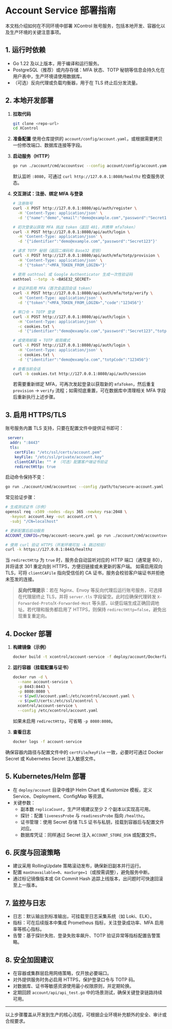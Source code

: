 # Account Service 部署指南

本文档介绍如何在不同环境中部署 XControl 账号服务，包括本地开发、容器化以及生产环境的关键注意事项。

## 1. 运行时依赖

- Go 1.22 及以上版本，用于编译和运行服务。
- PostgreSQL（推荐）或内存存储：MFA 状态、TOTP 秘钥等信息会持久化在用户表中，生产环境请使用数据库。
- （可选）反向代理或负载均衡器，用于在 TLS 终止后分发流量。

## 2. 本地开发部署

1. **拉取代码**
   ```bash
   git clone <repo-url>
   cd XControl
   ```

2. **准备配置**
   使用仓库提供的 `account/config/account.yaml`，或根据需要拷贝一份修改端口、数据库连接等字段。

3. **启动服务（HTTP）**
   ```bash
   go run ./account/cmd/accountsvc --config account/config/account.yaml
   ```
   默认监听 `:8080`，可通过 `curl http://127.0.0.1:8080/healthz` 检查服务状态。

4. **交互测试：注册、绑定 MFA 与登录**

   ```bash
   # 注册账号
   curl -X POST http://127.0.0.1:8080/api/auth/register \
     -H 'Content-Type: application/json' \
     -d '{"name":"demo","email":"demo@example.com","password":"Secret123"}'

   # 初次登录以获取 MFA 挑战 token（返回 401，并携带 mfaToken）
   curl -X POST http://127.0.0.1:8080/api/auth/login \
     -H 'Content-Type: application/json' \
     -d '{"identifier":"demo@example.com","password":"Secret123"}'

   # 请求 TOTP 秘钥（返回二维码和 Base32 密钥）
   curl -X POST http://127.0.0.1:8080/api/auth/mfa/totp/provision \
     -H 'Content-Type: application/json' \
     -d '{"token":"<MFA_TOKEN_FROM_LOGIN>"}'

   # 使用 oathtool 或 Google Authenticator 生成一次性验证码
   oathtool --totp -b <BASE32_SECRET>

   # 验证并启用 MFA（首次会返回会话 token）
   curl -X POST http://127.0.0.1:8080/api/auth/mfa/totp/verify \
     -H 'Content-Type: application/json' \
     -d '{"token":"<MFA_TOKEN_FROM_LOGIN>","code":"123456"}'

   # 带口令 + TOTP 登录
   curl -X POST http://127.0.0.1:8080/api/auth/login \
     -H 'Content-Type: application/json' \
     -c cookies.txt \
     -d '{"identifier":"demo@example.com","password":"Secret123","totpCode":"123456"}'

   # 或使用邮箱 + TOTP 极简模式
   curl -X POST http://127.0.0.1:8080/api/auth/login \
     -H 'Content-Type: application/json' \
     -c cookies.txt \
     -d '{"identifier":"demo@example.com","totpCode":"123456"}'

   # 查看当前会话
   curl -b cookies.txt http://127.0.0.1:8080/api/auth/session
   ```

   若需要重新绑定 MFA，可再次发起登录以获取新的 `mfaToken`，然后重复 `provision` → `verify` 流程；如需彻底重置，可在数据库中清理相关 MFA 字段后重新执行上述步骤。

## 3. 启用 HTTPS/TLS

账号服务内置 TLS 支持，只要在配置文件中提供证书即可：

```yaml
 server:
  addr: ":8443"
  tls:
    certFile: "/etc/ssl/certs/account.pem"
    keyFile: "/etc/ssl/private/account.key"
    clientCAFile: "" # （可选）配置客户端证书验证
    redirectHttp: true
```

启动命令保持不变：

```bash
go run ./account/cmd/accountsvc --config /path/to/secure-account.yaml
```

常见验证步骤：

```bash
# 生成测试证书（示例）
openssl req -x509 -nodes -days 365 -newkey rsa:2048 \
  -keyout account.key -out account.crt \
  -subj "/CN=localhost"

# 更新配置后启动服务
ACCOUNT_CONFIG=/tmp/account-secure.yaml go run ./account/cmd/accountsvc --config $ACCOUNT_CONFIG

# 使用 curl 验证 HTTPS（开发环境可加 -k 跳过校验）
curl -k https://127.0.0.1:8443/healthz
```

当 `redirectHttp` 为 `true` 时，服务会自动监听对应的 HTTP 端口（通常是 80），并将请求 301 重定向到 HTTPS，方便旧链接或未更新的客户端。
如需启用双向 TLS，可将 `clientCAFile` 指向受信任的 CA 证书，服务会校验客户端证书并拒绝未签发的连接。

> **反向代理提示**：若在 Nginx、Envoy 等反向代理后运行账号服务，可选择在代理层终止 TLS，并将 `server.tls` 字段留空。此时应确保代理转发 `X-Forwarded-Proto`/`X-Forwarded-Host` 等头部，以便后端生成正确回调地址。若代理和服务都启用了 HTTPS，则保持 `redirectHttp=false`，避免出现重复重定向。

## 4. Docker 部署

1. **构建镜像（示例）**
   ```bash
   docker build -t xcontrol/account-service -f deploy/account/Dockerfile .
   ```

2. **运行容器（挂载配置与证书）**
   ```bash
   docker run -d \
     --name account-service \
     -p 8443:8443 \
     -p 8080:8080 \
     -v $(pwd)/account.yaml:/etc/xcontrol/account.yaml \
     -v $(pwd)/certs:/etc/ssl/xcontrol \
     xcontrol/account-service \
     --config /etc/xcontrol/account.yaml
   ```

   如果未启用 `redirectHttp`，可省略 `-p 8080:8080`。

3. **查看日志**
   ```bash
   docker logs -f account-service
   ```

确保容器内路径与配置文件中的 `certFile`/`keyFile` 一致，必要时可通过 Docker Secret 或 Kubernetes Secret 注入敏感文件。

## 5. Kubernetes/Helm 部署

- 在 `deploy/account` 目录中维护 Helm Chart 或 Kustomize 模板，定义 Service、Deployment、ConfigMap 等资源。
- 关键参数：
  - 副本数 `replicaCount`，生产环境建议至少 2 个副本以实现高可用。
  - 探针：配置 `livenessProbe` 与 `readinessProbe` 指向 `/healthz`。
  - 证书管理：使用 Secret 存储 TLS 证书与私钥，挂载到容器后与配置文件对应。
  - 数据库凭证：同样通过 Secret 注入 `ACCOUNT_STORE_DSN` 或配置文件。

## 6. 灰度与回滚策略

- 建议采用 RollingUpdate 策略滚动发布，确保新旧副本并行运行。
- 配置 `maxUnavailable=0`、`maxSurge=1`（或按需调整），避免服务中断。
- 通过标记镜像版本或 Git Commit Hash 追踪上线版本，出问题时可快速回滚至上一版本。

## 7. 监控与日志

- 日志：默认输出到标准输出，可挂载至日志采集系统（如 Loki、ELK）。
- 指标：可在后续版本中集成 Prometheus 指标，关注登录成功率、MFA 启用率等核心指标。
- 告警：基于探针失败、登录失败率飙升、TOTP 验证异常等指标配置告警策略。

## 8. 安全加固建议

- 在容器或集群层启用网络策略，仅开放必要端口。
- 对外提供服务时务必启用 HTTPS，保护登录口令与 TOTP 码。
- 对数据库、证书等敏感资源使用最小权限原则，并定期轮换。
- 定期回顾 `account/api/api_test.go` 中的场景测试，确保关键登录链路持续可用。

---
以上步骤覆盖从开发到生产的核心流程，可根据企业环境补充额外的安全、审计或合规要求。
